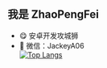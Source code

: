 ## 我是 ZhaoPengFei

- 😋 安卓开发攻城狮
- 💬 微信：JackeyA06  
[![Top Langs](https://github-readme-stats.vercel.app/api/top-langs/?username=zhao-pf&layout=compact)](https://github.com/zhao-pf/github-readme-stats)
